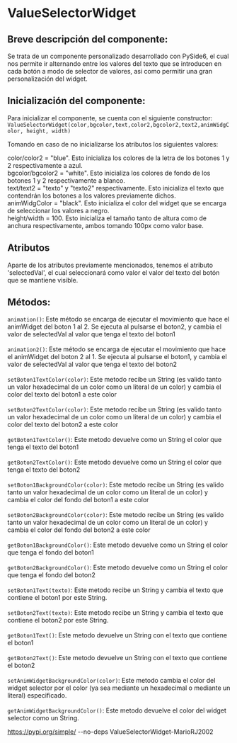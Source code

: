 # ValueSelectorWidget 
## Breve descripción del componente: 
Se trata de un componente personalizado desarrollado con PySide6, el cual nos permite ir alternando entre los valores del texto 
que se introducen en cada botón a modo de selector de valores, asi como permitir una gran personalización del widget. 

## Inicialización del componente: 
Para inicializar el componente, se cuenta con el siguiente constructor: 
`ValueSelectorWidget(color,bgcolor,text,color2,bgcolor2,text2,animWidgColor, height, width)` 
 
Tomando en caso de no inicializarse los atributos los siguientes valores: 

color/color2 = "blue". Esto inicializa los colores de la letra de los botones 1 y 2 respectivamente a azul. </br> 
bgcolor/bgcolor2 = "white". Esto inicializa los colores de fondo de los botones 1 y 2 respectivamente a blanco.  </br>
text/text2 = "texto" y "texto2" respectivamente. Esto inicializa el texto que contendrán los botones a los valores previamente dichos. </br>
animWidgColor = "black". Esto inicializa el color del widget que se encarga de seleccionar los valores a negro. </br>
height/width = 100. Esto inicializa el tamaño tanto de altura como de anchura respectivamente, ambos tomando 100px como valor base. </br>

## Atributos 
Aparte de los atributos previamente mencionados, tenemos el atributo 'selectedVal', el cual seleccionará como valor el valor del texto del botón que se mantiene visible. 

## Métodos: 
`animation()`: Este método se encarga de ejecutar el movimiento que hace el animWidget del boton 1 al 2. Se ejecuta al pulsarse el boton2, y cambia el valor de selectedVal al valor que tenga el texto del boton1 </br></br>
`animation2()`: Este método se encarga de ejecutar el movimiento que hace el animWidget del boton 2 al 1. Se ejecuta al pulsarse el boton1, y cambia el valor de selectedVal al valor que tenga el texto del boton2 </br></br>
`setBoton1TextColor(color)`: Este metodo recibe un String (es valido tanto un valor hexadecimal de un color como un literal de un color) y cambia el color del texto del boton1 a este color </br></br>
`setBoton2TextColor(color)`: Este metodo recibe un String (es valido tanto un valor hexadecimal de un color como un literal de un color) y cambia el color del texto del boton2 a este color </br></br>
`getBoton1TextColor()`: Este metodo devuelve como un String el color que tenga el texto del boton1 </br></br>
`getBoton2TextColor()`: Este metodo devuelve como un String el color que tenga el texto del boton2 </br></br>
`setBoton1BackgroundColor(color)`:  Este metodo recibe un String (es valido tanto un valor hexadecimal de un color como un literal de un color) y cambia el color del fondo del boton1 a este color </br></br>
`setBoton2BackgroundColor(color)`:  Este metodo recibe un String (es valido tanto un valor hexadecimal de un color como un literal de un color) y cambia el color del fondo del boton2 a este color </br></br>
`getBoton1BackgroundColor()`: Este metodo devuelve como un String el color que tenga el fondo del boton1 </br></br>
`getBoton2BackgroundColor()`: Este metodo devuelve como un String el color que tenga el fondo del boton2 </br></br>
`setBoton1Text(texto)`: Este metodo recibe un String y cambia el texto que contiene el boton1 por este String. </br></br>
`setBoton2Text(texto)`: Este metodo recibe un String y cambia el texto que contiene el boton2 por este String. </br></br>
`getBoton1Text()`: Este metodo devuelve un String con el texto que contiene el boton1 </br></br> 
`getBoton2Text()`: Este metodo devuelve un String con el texto que contiene el boton2</br></br> 
`setAnimWidgetBackgroundColor(color)`: Este metodo cambia el color del widget selector por el color (ya sea mediante un hexadecimal o mediante un literal) especificado.</br></br>
`getAnimWidgetBackgroundColor()`: Este metodo devuelve el color del widget selector como un String.

https://pypi.org/simple/ --no-deps ValueSelectorWidget-MarioRJ2002
